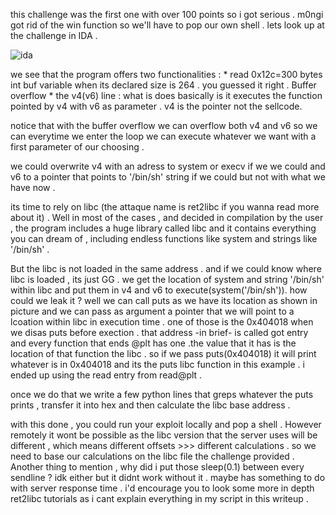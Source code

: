 

this challenge was the first one with over 100 points so i got serious . m0ngi got rid of the win function so we'll have to pop our own shell . 
lets look up at the challenge in IDA . 


![ida](https://www.facebook.com/messenger_media/?attachment_id=886713676519731&message_id=mid.%24cAABa9i18eC2TiGrYNGNVyWOuozBW&thread_id=100013371586605)

we see that the program offers two functionalities : 
    * read 0x12c=300 bytes int buf variable when its declared size is 264 . you guessed it right . Buffer overflow 
    * the v4(v6) line : what is does basically is it executes the function pointed by v4 with v6 as parameter . v4 is the pointer not the sellcode.

notice that with the buffer overflow we can overflow both v4 and v6 so we can everytime we enter the loop we can execute whatever we want with a first parameter of our choosing . 

we could overwrite v4 with an adress to system or execv if we we could and v6 to a pointer that points to '/bin/sh' string if we could but not with what we have now . 

its time to rely on libc (the attaque name is ret2libc if you wanna read more about it) . Well in most of the cases , and decided in compilation by the user , the program includes a huge library called libc and it contains everything you can dream of , including endless functions like system and strings like '/bin/sh' . 





But the libc is not loaded in the same address . and if we could know where libc is loaded , its just GG . we get the location of system and string '/bin/sh' within libc and put them in v4 and v6 to execute(system('/bin/sh')). 
how could we leak it ? well we can call puts as we have its location as shown in picture and we can pass as argument a pointer that we will point to a lcoation within libc in execution time . one of those is the 0x404018 when we disas puts before exection . that address -in brief- is called got entry and every function that ends @plt has one .the value that it has is the location of that function the libc . so if we pass puts(0x404018) it will print whatever is in 0x404018 and its the puts libc function in this example . i ended up using the read entry from read@plt . 

once we do that we write a few python lines that greps whatever the puts prints , transfer it into hex and then calculate the libc base address . 

with this done , you could run your exploit locally and pop a shell . However remotely it wont be possible as the libc version that the server uses will be different , which means different offsets >>> different calculations . so we need to base our calculations on the libc file the challenge provided . 
Another thing to mention , why did i put those sleep(0.1) between every sendline ? idk either but it didnt work without it . maybe has something to do with server response time . 
i'd encourage you to look some more in depth ret2libc tutorials as i cant explain everything in my script in this writeup . 


